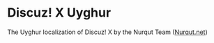 Discuz! X Uyghur
==================

The Uyghur localization of Discuz! X by the Nurqut Team ([Nurqut.net](http://www.nurqut.net))
